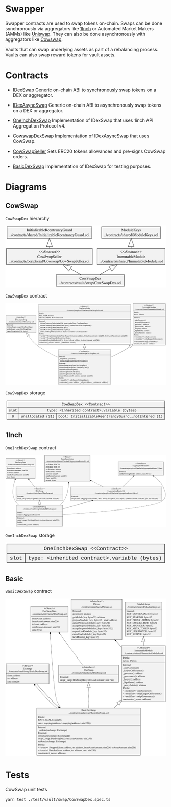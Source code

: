 # Swapper

Swapper contracts are used to swap tokens on-chain. Swaps can be done synchronously via aggregators like [1Inch](https://app.1inch.io/) or Automated Market Makers (AMMs) like [Uniswap](https://uniswap.org/). They can also be done asynchronously with aggregators like [Cowswap](https://cowswap.exchange/).

Vaults that can swap underlying assets as part of a rebalancing process. Vaults can also swap reward tokens for vault assets.

# Contracts

-   [IDexSwap](../../interfaces/IDexSwap.sol#IDexSwap) Generic on-chain ABI to synchronously swap tokens on a DEX or aggregator.
-   [IDexAsyncSwap](../../interfaces/IDexSwap.sol#IDexAsyncSwap) Generic on-chain ABI to asynchronously swap tokens on a DEX or aggregator.

-   [OneInchDexSwap](./OneInchDexSwap.sol) Implementation of IDexSwap that uses 1inch API Aggregation Protocol v4.
-   [CowswapDexSwap](./CowSwapDex.sol) Implementation of IDexAsyncSwap that uses CowSwap.
-   [CowSwapSeller](../../peripheral/Cowswap/CowSwapSeller.sol) Sets ERC20 tokens allowances and pre-signs CowSwap orders.
-   [BasicDexSwap](./BasicDexSwap.sol) Implementation of IDexSwap for testing purposes.

# Diagrams

## CowSwap

`CowSwapDex` hierarchy

![CowSwap Dex Hierarchy](../../../docs/CowSwapDexHierarchy.svg)

`CowSwapDex` contract

![CowSwapDex](../../../docs/CowSwapDex.svg)

`CowSwapDex` storage

![CowSwapDex](../../../docs/CowSwapDexStorage.svg)

## 1Inch

`OneInchDexSwap` contract

![OneInchDexSwap](../../../docs/OneInchDexSwap.svg)

`OneInchDexSwap` storage

![OneInchDexSwap](../../../docs/OneInchDexSwapStorage.svg)

## Basic

`BasicDexSwap` contract

![BasicDexSwap](../../../docs/BasicDexSwap.svg)

# Tests

CowSwap unit tests

`yarn test ./test/vault/swap/CowSwapDex.spec.ts`
